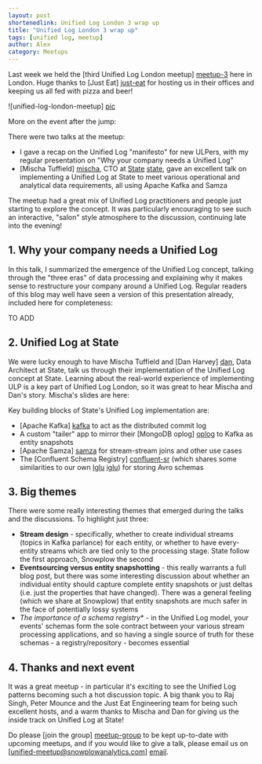 ```yaml
---
layout: post
shortenedlink: Unified Log London 3 wrap up
title: "Unified Log London 3 wrap up"
tags: [unified log, meetup]
author: Alex
category: Meetups
---
```


Last week we held the [third Unified Log London meetup] [meetup-3] here in London. Huge thanks to [Just Eat] [just-eat] for hosting us in their offices and keeping us all fed with pizza and beer!

![unified-log-london-meetup] [pic]

More on the event after the jump:

<!--more-->

There were two talks at the meetup:

* I gave a recap on the Unified Log "manifesto" for new ULPers, with my regular presentation on "Why your company needs a Unified Log"
* [Mischa Tuffield] [mischa], CTO at [State] [state], gave an excellent talk on implementing a Unified Log at State to meet various operational and analytical data requirements, all using Apache Kafka and Samza

The meetup had a great mix of Unified Log practitioners and people just starting to explore the concept. It was particularly encouraging to see such an interactive, "salon" style atmosphere to the discussion, continuing late into the evening!

<div class="html">
<h2>1. Why your company needs a Unified Log</h2>
</div>

In this talk, I summarized the emergence of the Unified Log concept, talking through the "three eras" of data processing and explaining why it makes sense to restructure your company around a Unified Log. Regular readers of this blog may well have seen a version of this presentation already, included here for completeness:

TO ADD

<div class="html">
<h2>2. Unified Log at State</h2>
</div>

We were lucky enough to have Mischa Tuffield and [Dan Harvey] [dan], Data Architect at State, talk us through their implementation of the Unified Log concept at State. Learning about the real-world experience of implementing ULP is a key part of Unified Log London, so it was great to hear Mischa and Dan's story. Mischa's slides are here:

<script async class="speakerdeck-embed" data-id="07b5d0f9872c48f48167cd371bbf15ef" data-ratio="1.33333333333333" src="//speakerdeck.com/assets/embed.js"></script>

Key building blocks of State's Unified Log implementation are:

* [Apache Kafka] [kafka] to act as the distributed commit log
* A custom "tailer" app to mirror their [MongoDB oplog] [oplog] to Kafka as entity snapshots 
* [Apache Samza] [samza] for stream-stream joins and other use cases
* The [Confluent Schema Registry] [confluent-sr] (which shares some similarities to our own [Iglu] [iglu]) for storing Avro schemas

<div class="html">
<h2>3. Big themes</h2>
</div>

There were some really interesting themes that emerged during the talks and the discussions. To highlight just three:

* **Stream design** - specifically, whether to create individual streams (topics in Kafka parlance) for each entity, or whether to have every-entity streams which are tied only to the processing stage. State follow the first approach, Snowplow the second
* **Eventsourcing versus entity snapshotting** - this really warrants a full blog post, but there was some interesting discussion about whether an individual entity should capture complete entity snapshots or just deltas (i.e. just the properties that have changed). There was a general feeling (which we share at Snowplow) that entity snapshots are much safer in the face of potentially lossy systems
* *The importance of a schema registry** - in the Unified Log model, your events' schemas form the sole contract between your various stream processing applications, and so having a single source of truth for these schemas - a registry/repository - becomes essential

<div class="html">
<h2>4. Thanks and next event</h2>
</div>

It was a great meetup - in particular it's exciting to see the Unified Log patterns becoming such a hot discussion topic. A big thank you to Raj Singh, Peter Mounce and the Just Eat Engineering team for being such excellent hosts, and a warm thanks to Mischa and Dan for giving us the inside track on Unified Log at State!

Do please [join the group] [meetup-group] to be kept up-to-date with upcoming meetups, and if you would like to give a talk, please email us on [unified-meetup@snowplowanalytics.com] [email].

[meetup-1]: /blog/2014/01/30/inaugural-amazon-kinesis-meetup
[meetup-3]: http://www.meetup.com/unified-log-london/events/221956360/
[just-eat]: http://www.just-eat.co.uk/

[meetup-group]: http://www.meetup.com/kinesis-london/

[pic]: /assets/img/blog/2014/05/mischa-state-unified-log.jpg

[mischa]: https://twitter.com/mischat
[dan]: https://www.linkedin.com/profile/view?id=33804657
[state]: https://state.com/

[kafka]: http://kafka.apache.org/
[samza]: http://samza.apache.org/
[oplog]: http://docs.mongodb.org/manual/core/replica-set-oplog/
[confluent-sr]: http://confluent.io/docs/current/schema-registry/docs/intro.html
[iglu]: https://github.com/snowplow/iglu

[email]: mailto:unified-ug@snowplowanalytics.com
